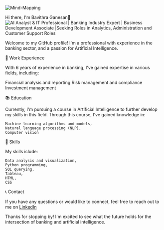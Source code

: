 ![Mind-Mapping](https://user-images.githubusercontent.com/114818866/230484872-803219ca-1e8f-4a1a-8f4f-144d631d6619.png)

Hi there, I'm Bavithra Ganesan👋
![AI Analyst & IT Professional | Banking Industry Expert | Business Development Associate |Seeking Roles in Analytics, Administration and Customer Support Roles](C:\Users\bavig\Downloads\Mind-Mapping.png)




Welcome to my GitHub profile! I'm a professional with experience in the banking sector, and a passion for Artificial Intelligence.

🏦 Work Experience

With 6 years of experience in banking, I've gained expertise in various fields, including:

Financial analysis and reporting
Risk management and compliance
Investment management

📚 Education

Currently, I'm pursuing a course in Artificial Intelligence to further develop my skills in this field. Through this course, I've gained knowledge in:

    Machine learning algorithms and models,
    Natural language processing (NLP),
    Computer vision

🔨 Skills
 
 My skills iclude:

    Data analysis and visualization,
    Python programming,
    SQL querying,
    Tableau,
    HTML,
    CSS
	
📞 Contact

If you have any questions or would like to connect, feel free to reach out to me on [LinkedIn](https://www.linkedin.com/in/bavithra-ganesan-43660475/)


Thanks for stopping by! I'm excited to see what the future holds for the intersection of banking and artificial intelligence.

